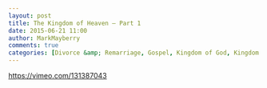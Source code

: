 ```yaml
---
layout: post
title: The Kingdom of Heaven – Part 1
date: 2015-06-21 11:00
author: MarkMayberry
comments: true
categories: [Divorce &amp; Remarriage, Gospel, Kingdom of God, Kingdom of Heaven, Law of Moses, Marriage, Video]
---
```

https://vimeo.com/131387043
